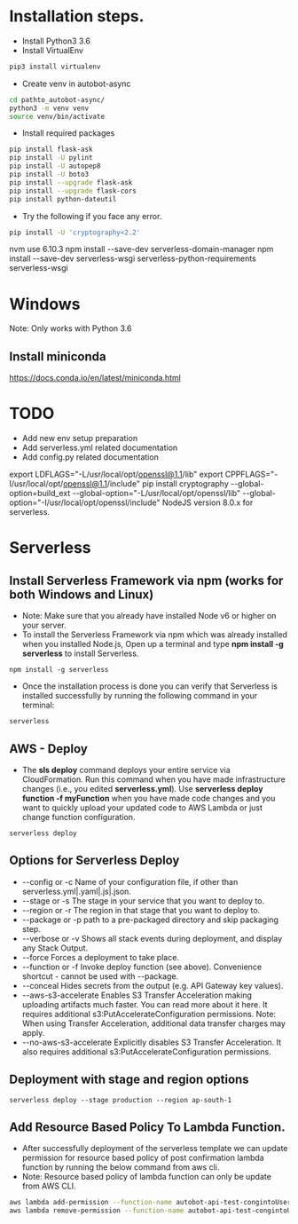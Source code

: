 # Installation steps.

* Install Python3 3.6
* Install VirtualEnv

```bash
pip3 install virtualenv
```

* Create venv in autobot-async

```bash
cd pathto_autobot-async/
python3 -m venv venv
source venv/bin/activate
```

* Install required packages

```bash
pip install flask-ask
pip install -U pylint
pip install -U autopep8
pip install -U boto3
pip install --upgrade flask-ask
pip install --upgrade flask-cors
pip install python-dateutil
```

* Try the following if you face any error.


```bash
pip install -U 'cryptography<2.2'
```
nvm use 6.10.3
npm install --save-dev serverless-domain-manager
npm install --save-dev serverless-wsgi serverless-python-requirements
serverless-wsgi




# Windows

Note: Only works with Python 3.6

## Install miniconda
https://docs.conda.io/en/latest/miniconda.html

##


# TODO

- Add new env setup preparation
- Add serverless.yml related documentation
- Add config.py related documentation


export LDFLAGS="-L/usr/local/opt/openssl@1.1/lib"
export CPPFLAGS="-I/usr/local/opt/openssl@1.1/include"
pip install cryptography --global-option=build_ext --global-option="-L/usr/local/opt/openssl/lib" --global-option="-I/usr/local/opt/openssl/include"
NodeJS version 8.0.x for serverless.

# Serverless

## Install Serverless Framework via npm (works for both Windows and Linux)
* Note: Make sure that you already have installed Node v6 or higher on your server.
* To install the Serverless Framework via npm which was already installed when you installed Node.js, Open up a terminal and type **npm install -g serverless** to install Serverless.
```
npm install -g serverless
```
* Once the installation process is done you can verify that Serverless is installed successfully by running the following command in your terminal:
```
serverless
```

## AWS - Deploy

* The **sls deploy** command deploys your entire service via CloudFormation. Run this command when you have made infrastructure changes (i.e., you edited **serverless.yml**). Use **serverless deploy function -f myFunction** when you have made code changes and you want to quickly upload your updated code to AWS Lambda or just change function configuration.

```
serverless deploy
```
## Options for Serverless Deploy

*  --config or -c Name of your configuration file, if other than serverless.yml|.yaml|.js|.json.
*  --stage or -s The stage in your service that you want to deploy to.
*  --region or -r The region in that stage that you want to deploy to.
*  --package or -p path to a pre-packaged directory and skip packaging step.
*  --verbose or -v Shows all stack events during deployment, and display any Stack Output.
*  --force Forces a deployment to take place.
*  --function or -f Invoke deploy function (see above). Convenience shortcut - cannot be used with --package.
*  --conceal Hides secrets from the output (e.g. API Gateway key values).
*  --aws-s3-accelerate Enables S3 Transfer Acceleration making uploading artifacts much faster. You can read more about it here. It requires additional s3:PutAccelerateConfiguration permissions. Note: When using Transfer Acceleration, additional data transfer charges may apply.
*  --no-aws-s3-accelerate Explicitly disables S3 Transfer Acceleration. It also requires additional s3:PutAccelerateConfiguration permissions.

## Deployment with stage and region options

```
serverless deploy --stage production --region ap-south-1
```
## Add Resource Based Policy To Lambda Function.

* After successfully deployment of  the serverless template we can update permission for  resource based policy of post confirmation lambda function by running the below command from aws cli.
* Note: Resource based policy of lambda function can only be update from AWS CLI.

```bash
aws lambda add-permission --function-name autobot-api-test-congintoUserCreateConfirm --action lambda:InvokeFunction --statement-id postConfirmation --principal cognito-idp.amazonaws.com
aws lambda remove-permission --function-name autobot-api-test-congintoUserCreateConfirm --statement-id postConfirmation
```